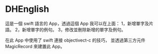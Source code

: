 # DHEnglish


這是一個 swift 語言的 App，透過這個 App 我可以在上面：
1，新增單字及片語。
2，新增單字的例句。
3，修改並刪除新增的單字及例句。

在此 App 中使用了 swift 連接 objectivect-c  的技巧，
並透過第三方元件 MagicRecord 來建置此 App。
